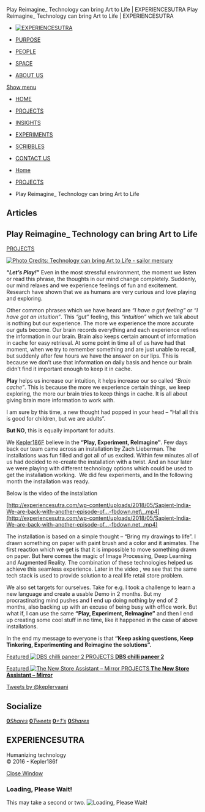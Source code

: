 Play Reimagine\_ Technology can bring Art to Life | EXPERIENCESUTRA                         Play Reimagine\_ Technology can bring Art to Life | EXPERIENCESUTRA                                   

*   [![EXPERIENCESUTRA](/wp-content/themes/tresor-theme/images/logo.png)](http://experiencesutra.com/)

*   [PURPOSE](http://experiencesutra.com/purpose/)
*   [PEOPLE](http://experiencesutra.com/people/)
*   [SPACE](http://experiencesutra.com/gallery/space/)
*   [ABOUT US](http://experiencesutra.com/about-us/)

 [Show menu](#dat-menu)

*   [HOME](http://experiencesutra.com/)
*   [PROJECTS](http://experiencesutra.com/category/projects/)
*   [INSIGHTS](http://experiencesutra.com/category/insights/)
*   [EXPERIMENTS](http://experiencesutra.com/category/experiments/)
*   [SCRIBBLES](http://experiencesutra.com/category/scribbles/)
*   [CONTACT US](http://experiencesutra.com/contact-us/)

*   [Home](http://experiencesutra.com)
*   [PROJECTS](http://experiencesutra.com/category/projects/)
*   Play Reimagine\_ Technology can bring Art to Life

Articles
--------

Play Reimagine\_ Technology can bring Art to Life
-------------------------------------------------

[PROJECTS](http://experiencesutra.com/category/projects/)

[![Photo Credits: Technology can bring Art to Life - sailor mercury](http://experiencesutra.com/wp-content/uploads/2018/05/1_xB_z9sAFVwMt2pf3hmYuNw-1024x568.png)](http://experiencesutra.com/wp-content/uploads/2018/05/1_xB_z9sAFVwMt2pf3hmYuNw.png)

**“_Let’s Play!_”** Even in the most stressful environment, the moment we listen or read this phrase, the thoughts in our mind change completely. Suddenly, our mind relaxes and we experience feelings of fun and excitement. Research have shown that we as humans are very curious and love playing and exploring.

Other common phrases which we have heard are _“I have a gut feeling”_ or _“I have got an intuition”_. This _“gut”_ feeling, this _“intuition”_ which we talk about is nothing but our experience. The more we experience the more accurate our guts become. Our brain records everything and each experience refines the information in our brain. Brain also keeps certain amount of information in cache for easy retrieval. At some point in time all of us have had that moment, when we try to remember something and are just unable to recall, but suddenly after few hours we have the answer on our lips. This is because we don’t use that information on daily basis and hence our brain didn’t find it important enough to keep it in cache.

**Play** helps us increase our intuition, it helps increase our so called _“Brain cache”_. This is because the more we experience certain things, we keep exploring, the more our brain tries to keep things in cache. It is all about giving brain more information to work with.

I am sure by this time, a new thought had popped in your head – “Ha! all this is good for children, but we are adults”.

**But NO**, this is equally important for adults.

We [Kepler186F](https://vox.publicis.sapient.com/groups/keplerinside) believe in the **“Play, Experiment, ReImagine”**. Few days back our team came across an installation by Zach Lieberman. The installations was fun filled and got all of us excited. Within few minutes all of us had decided to re-create the installation with a twist. And an hour later we were playing with different technology options which could be used to get the installation working.  We did few experiments, and In the following month the installation was ready.

Below is the video of the installation

[http://experiencesutra.com/wp-content/uploads/2018/05/Sapient-India-We-are-back-with-another-episode-of...-fbdown.net\_.mp4](http://experiencesutra.com/wp-content/uploads/2018/05/Sapient-India-We-are-back-with-another-episode-of...-fbdown.net_.mp4)

The installation is based on a simple thought – “Bring my drawings to life”. I drawn something on paper with paint brush and a color and it animates. The first reaction which we get is that it is impossible to move something drawn on paper. But here comes the magic of Image Processing, Deep Learning and Augmented Reality. The combination of these technologies helped us achieve this seamless experience. Later in the video , we see that the same tech stack is used to provide solution to a real life retail store problem.

We also set targets for ourselves. Take for e.g. I took a challenge to learn a new language and create a usable Demo in 2 months. But my procrastinating mind pushes and I end up doing nothing by end of 2 months, also backing up with an excuse of being busy with office work. But what if, I can use the same **“Play, Experiment, ReImagine”** and then I end up creating some cool stuff in no time, like it happened in the case of above installations.

In the end my message to everyone is that **“Keep asking questions, Keep Tinkering, Experimenting and Reimagine the solutions”.**

[Featured ![DBS chilli paneer 2](http://experiencesutra.com/wp-content/uploads/2016/01/Chilli-Paneer-790x500-397x310_c.jpg)   PROJECTS **DBS chilli paneer 2**](http://experiencesutra.com/projects/dbs-chilli-paneer-2/) 

[Featured ![The New Store Assistant – Mirror](http://experiencesutra.com/wp-content/uploads/2017/09/mirror_installation-397x310_c.jpeg)   PROJECTS **The New Store Assistant – Mirror**](http://experiencesutra.com/projects/the-interactive-mirror/) 

[Tweets by @keplervaani](https://twitter.com/twitterdev)

Socialize
---------

[**0**_Shares_](http://www.facebook.com/sharer/sharer.php?u=http://experiencesutra.com) [**0**_Tweets_](#) [**0**_+1's_](https://plus.google.com/share?url=http://experiencesutra.com) [**0**_Shares_](http://www.linkedin.com/shareArticle?mini=true&url=http://experiencesutra.com&title=EXPERIENCESUTRA+-+Humanizing+Technology)

EXPERIENCESUTRA
---------------

Humanizing technology  
© 2016 - Kepler186f

[Close Window](#)

### Loading, Please Wait!

This may take a second or two. ![Loading, Please Wait!](http://experiencesutra.com/wp-content/themes/tresor-theme/images/loading.gif "Loading, Please Wait!")